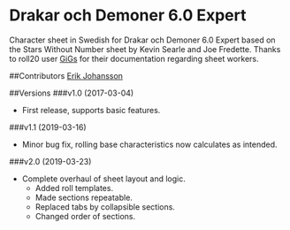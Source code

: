 # Drakar och Demoner 6.0 Expert

Character sheet in Swedish for Drakar och Demoner 6.0 Expert based on the Stars Without Number sheet by Kevin Searle and Joe Fredette. Thanks to roll20 user [GiGs](https://app.roll20.net/users/157788/gigs) for their documentation regarding sheet workers.

##Contributors
[Erik Johansson](https://app.roll20.net/users/244719/)

##Versions
###v1.0 (2017-03-04)

- First release, supports basic features.

###v1.1 (2019-03-16)

- Minor bug fix, rolling base characteristics now calculates as intended.

###v2.0 (2019-03-23)
- Complete overhaul of sheet layout and logic.
    - Added roll templates.
    - Made sections repeatable.
    - Replaced tabs by collapsible sections.
    - Changed order of sections.